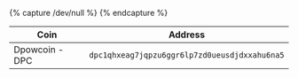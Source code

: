{% capture /dev/null %}
{% endcapture %}

| Coin | Address         |
|-----------------------------|--------------------------------------------|
| Dpowcoin - DPC           | <code>dpc1qhxeag7jqpzu6ggr6lp7zd0ueusdjdxxahu6na5</code> |
